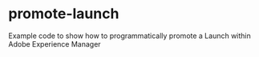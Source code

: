 promote-launch
==============

Example code to show how to programmatically promote a Launch within Adobe Experience Manager
